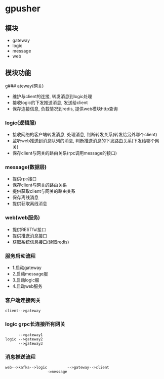 # gpusher

## 模块
- gateway
- logic
- message
- web

## 模块功能
g### ateway(网关)
- 维护与client的连接, 转发消息到logic处理
- 接收logic的下发推送消息, 发送给client
- 保存连接信息, 负载情况到redis, 提供web模块http查询

### logic(逻辑服)
- 接收网络的客户端转发消息, 处理消息, 判断转发关系(转发给另外哪个client)
- 监听web推送到消息队列的消息, 判断推送消息的下发路由关系(下发给哪个网关)
- 保存client与网关的路由关系(rpc调用message的接口) 

### message(数据层)
- 提供rpc接口
- 保存client与网关的路由关系
- 提供获取client与网关的路由关系
- 保存离线消息
- 提供获取离线消息

### web(web服务)
- 提供RESTful接口
- 提供推送消息接口
- 获取系统信息接口(读取redis)


### 服务启动流程
- 1.启动gateway
- 2.启动message服
- 3.启动logic服
- 4.启动web服务


### 客户端连接网关
    client-->gateway


### logic grpc长连接所有网关
          -->gateway1
    logic -->gateway2
          -->gateway3


### 消息推送流程
    web-->kafka-->logic         -->gateway-->client
                       ->message
                        










